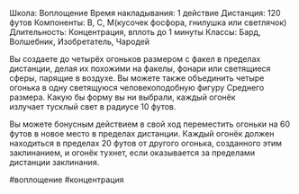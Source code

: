 Школа: Воплощение
Время накладывания: 1 действие
Дистанция: 120 футов
Компоненты: В, С, М(кусочек фосфора, гнилушка или светлячок)
Длительность: Концентрация, вплоть до 1 минуты
Классы: Бард, Волшебник, Изобретатель, Чародей

Вы создаете до четырёх огоньков размером с факел в пределах дистанции, делая их похожими на факелы, фонари или светящиеся сферы, парящие в воздухе. Вы можете также объединить четыре огонька в одну светящуюся человекоподобную фигуру Среднего размера. Какую бы форму вы ни выбрали, каждый огонёк излучает тусклый свет в радиусе 10 футов.

Вы можете бонусным действием в свой ход переместить огоньки на 60 футов в новое место в пределах дистанции. Каждый огонёк должен находиться в пределах 20 футов от другого огонька, созданного этим заклинанием, и огонёк тухнет, если оказывается за пределами дистанции заклинания.

#воплощение #концентрация 
